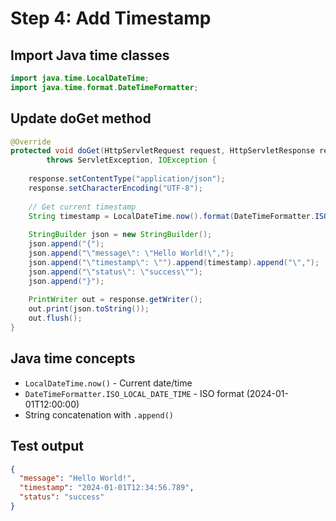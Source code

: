 # Step 4: Add Timestamp

## Import Java time classes

```java
import java.time.LocalDateTime;
import java.time.format.DateTimeFormatter;
```

## Update doGet method

```java
@Override
protected void doGet(HttpServletRequest request, HttpServletResponse response)
        throws ServletException, IOException {
    
    response.setContentType("application/json");
    response.setCharacterEncoding("UTF-8");
    
    // Get current timestamp
    String timestamp = LocalDateTime.now().format(DateTimeFormatter.ISO_LOCAL_DATE_TIME);
    
    StringBuilder json = new StringBuilder();
    json.append("{");
    json.append("\"message\": \"Hello World!\",");
    json.append("\"timestamp\": \"").append(timestamp).append("\",");
    json.append("\"status\": \"success\"");
    json.append("}");
    
    PrintWriter out = response.getWriter();
    out.print(json.toString());
    out.flush();
}
```

## Java time concepts

- `LocalDateTime.now()` - Current date/time
- `DateTimeFormatter.ISO_LOCAL_DATE_TIME` - ISO format (2024-01-01T12:00:00)
- String concatenation with `.append()`

## Test output

```json
{
  "message": "Hello World!",
  "timestamp": "2024-01-01T12:34:56.789",
  "status": "success"
}
```